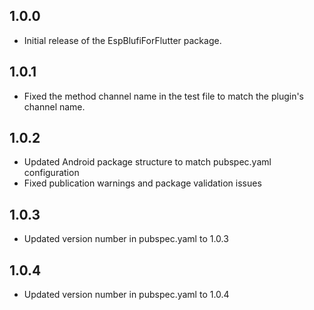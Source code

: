 ## 1.0.0

- Initial release of the EspBlufiForFlutter package.

## 1.0.1

- Fixed the method channel name in the test file to match the plugin's channel name.

## 1.0.2

- Updated Android package structure to match pubspec.yaml configuration
- Fixed publication warnings and package validation issues

## 1.0.3

- Updated version number in pubspec.yaml to 1.0.3

## 1.0.4

- Updated version number in pubspec.yaml to 1.0.4
